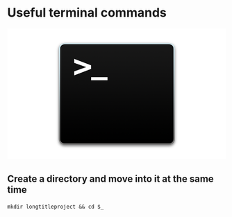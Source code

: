 # Useful terminal commands

![terminal icon](terminal.png)

## Create a directory and move into it at the same time

`mkdir longtitleproject && cd $_`

